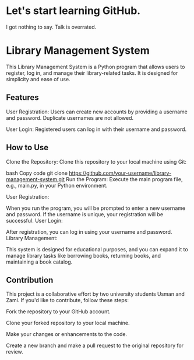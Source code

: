 <h1>Let's start learning GitHub.</h1>

<p>I got nothing to say. Talk is overrated.</p>

<h1>Library Management System</h2>

This Library Management System is a Python program that allows users to register, log in, and manage their library-related tasks. It is designed for simplicity and ease of use.

<h2>Features</h2>

User Registration: Users can create new accounts by providing a username and password. Duplicate usernames are not allowed.

User Login: Registered users can log in with their username and password.

<h2>How to Use</h2>
Clone the Repository: Clone this repository to your local machine using Git:

bash
Copy code
git clone https://github.com/your-username/library-management-system.git
Run the Program: Execute the main program file, e.g., main.py, in your Python environment.

User Registration:

When you run the program, you will be prompted to enter a new username and password.
If the username is unique, your registration will be successful.
User Login:

After registration, you can log in using your username and password.
Library Management:

This system is designed for educational purposes, and you can expand it to manage library tasks like borrowing books, returning books, and maintaining a book catalog.
<h2>Contribution</h2>
This project is a collaborative effort by two university students Usman and Zami. If you'd like to contribute, follow these steps:

Fork the repository to your GitHub account.

Clone your forked repository to your local machine.

Make your changes or enhancements to the code.

Create a new branch and make a pull request to the original repository for review.
